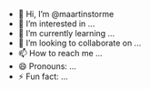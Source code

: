 - 👋 Hi, I’m @maartinstorme
- 👀 I’m interested in ...
- 🌱 I’m currently learning ...
- 💞️ I’m looking to collaborate on ...
- 📫 How to reach me ...
- 😄 Pronouns: ...
- ⚡ Fun fact: ...

<!---
maartinstorme/maartinstorme is a ✨ special ✨ repository because its `README.md` (this file) appears on your GitHub profile.
You can click the Preview link to take a look at your changes.
--->
